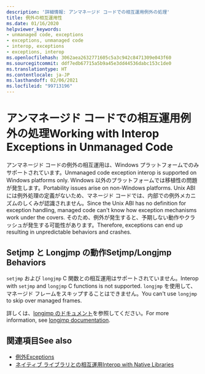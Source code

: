 ```yaml
---
description: '詳細情報: アンマネージド コードでの相互運用例外の処理'
title: 例外の相互運用性
ms.date: 01/16/2020
helpviewer_keywords:
- unmanaged code, exceptions
- exceptions, unmanaged code
- interop, exceptions
- exceptions, interop
ms.openlocfilehash: 3062aea2632771605c5a3c942c8471309e043f60
ms.sourcegitcommit: ddf7edb67715a5b9a45e3dd44536dabc153c1de0
ms.translationtype: HT
ms.contentlocale: ja-JP
ms.lasthandoff: 02/06/2021
ms.locfileid: "99713196"
---
```

# <a name="working-with-interop-exceptions-in-unmanaged-code"></a><span data-ttu-id="2e41a-103">アンマネージド コードでの相互運用例外の処理</span><span class="sxs-lookup"><span data-stu-id="2e41a-103">Working with Interop Exceptions in Unmanaged Code</span></span>

<span data-ttu-id="2e41a-104">アンマネージド コードの例外の相互運用は、Windows プラットフォームでのみサポートされています。</span><span class="sxs-lookup"><span data-stu-id="2e41a-104">Unmanaged code exception interop is supported on Windows platforms only.</span></span> <span data-ttu-id="2e41a-105">Windows 以外のプラットフォームでは移植性の問題が発生します。</span><span class="sxs-lookup"><span data-stu-id="2e41a-105">Portability issues arise on non-Windows platforms.</span></span> <span data-ttu-id="2e41a-106">Unix ABI には例外処理の定義がないため、マネージド コードでは、内部での例外メカニズムのしくみが認識されません。</span><span class="sxs-lookup"><span data-stu-id="2e41a-106">Since the Unix ABI has no definition for exception handling, managed code can't know how exception mechanisms work under the covers.</span></span> <span data-ttu-id="2e41a-107">そのため、例外が発生すると、予期しない動作やクラッシュが発生する可能性があります。</span><span class="sxs-lookup"><span data-stu-id="2e41a-107">Therefore, exceptions can end up resulting in unpredictable behaviors and crashes.</span></span>

## <a name="setjmplongjmp-behaviors"></a><span data-ttu-id="2e41a-108">Setjmp と Longjmp の動作</span><span class="sxs-lookup"><span data-stu-id="2e41a-108">Setjmp/Longjmp Behaviors</span></span>

<span data-ttu-id="2e41a-109">`setjmp` および `longjmp` C 関数との相互運用はサポートされていません。</span><span class="sxs-lookup"><span data-stu-id="2e41a-109">Interop with `setjmp` and `longjmp` C functions is not supported.</span></span> <span data-ttu-id="2e41a-110">`longjmp` を使用して、マネージド フレームをスキップすることはできません。</span><span class="sxs-lookup"><span data-stu-id="2e41a-110">You can't use `longjmp` to skip over managed frames.</span></span>

<span data-ttu-id="2e41a-111">詳しくは、[longjmp のドキュメント](/cpp/c-runtime-library/reference/longjmp)を参照してください。</span><span class="sxs-lookup"><span data-stu-id="2e41a-111">For more information, see [longjmp documentation](/cpp/c-runtime-library/reference/longjmp).</span></span>

## <a name="see-also"></a><span data-ttu-id="2e41a-112">関連項目</span><span class="sxs-lookup"><span data-stu-id="2e41a-112">See also</span></span>

- [<span data-ttu-id="2e41a-113">例外</span><span class="sxs-lookup"><span data-stu-id="2e41a-113">Exceptions</span></span>](index.md)
- [<span data-ttu-id="2e41a-114">ネイティブ ライブラリとの相互運用</span><span class="sxs-lookup"><span data-stu-id="2e41a-114">Interop with Native Libraries</span></span>](https://www.mono-project.com/docs/advanced/pinvoke/#runtime-exception-propagation)

